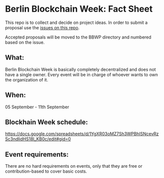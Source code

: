 Berlin Blockchain Week: Fact Sheet
=======

This repo is to collect and decide on project ideas. In order to submit a proposal use the [issues on this repo](https://github.com/ledgerz/project-ideas/issues).

Accepted proposals will be moved to the BBWP directory and numbered based on the issue.

## What:
 Berlin Blockchain Week is basically completely decentralized and does not have a single owner. Every event will be in charge of whoever wants to own the organization of it.

## When:
05 September - 11th September

## Blockhain Week schedule:
https://docs.google.com/spreadsheets/d/1YgXR03oMZ7Sh3WPBhISNcevRzSc3ndlidHS18l_KB0c/edit#gid=0

## Event requirements:
There are no hard requirements on events, only that they are free or contribution-based to cover basic costs.
